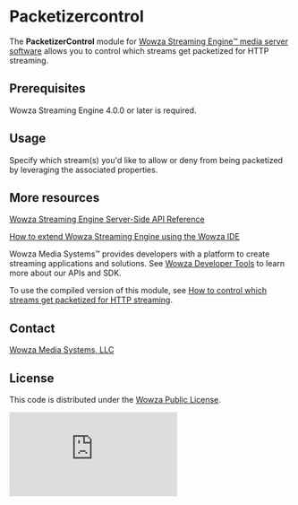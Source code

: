# Packetizercontrol 
The **PacketizerControl** module for [Wowza Streaming Engine™ media server software](https://www.wowza.com/products/streaming-engine) allows you to control which streams get packetized for HTTP streaming.

## Prerequisites
Wowza Streaming Engine 4.0.0 or later is required.

## Usage
Specify which stream(s) you'd like to allow or deny from being packetized by leveraging the associated properties.

## More resources
[Wowza Streaming Engine Server-Side API Reference](https://www.wowza.com/resources/WowzaStreamingEngine_ServerSideAPI.pdf)

[How to extend Wowza Streaming Engine using the Wowza IDE](https://www.wowza.com/forums/content.php?759-How-to-extend-Wowza-Streaming-Engine-using-the-Wowza-IDE)

Wowza Media Systems™ provides developers with a platform to create streaming applications and solutions. See [Wowza Developer Tools](https://www.wowza.com/resources/developers) to learn more about our APIs and SDK.

To use the compiled version of this module, see [How to control which streams get packetized for HTTP streaming](https://www.wowza.com/forums/content.php?476-How-to-control-which-streams-get-packetized-for-HTTP-streaming-(PacketizerControl)).

## Contact
[Wowza Media Systems, LLC](https://www.wowza.com/contact)

## License
This code is distributed under the [Wowza Public License](https://github.com/WowzaMediaSystems/wse-plugin-packetizercontrol/blob/master/LICENSE.txt).

![alt tag](http://wowzalogs.com/stats/githubimage.php?plugin=wse-plugin-packetizercontrol)
